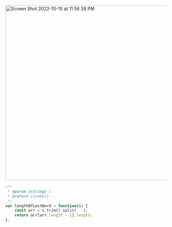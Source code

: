 <img width="547" alt="Screen Shot 2022-10-10 at 11 56 28 PM" src="https://user-images.githubusercontent.com/37787994/195000613-9e307ed1-156d-4bcc-b17c-5b880e1ee06a.png">


```js
/**
 * @param {string} s
 * @return {number}
 */
var lengthOfLastWord = function(s) {
    const arr = s.trim().split(' ');
    return arr[arr.length - 1].length;
};
```
